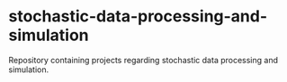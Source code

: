 # stochastic-data-processing-and-simulation
Repository containing projects regarding stochastic data processing and simulation.
